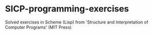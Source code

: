 # SICP-programming-exercises
Solved exercises in Scheme (Lisp) from 'Structure and Interpretation of Computer Programs' (MIT Press)

